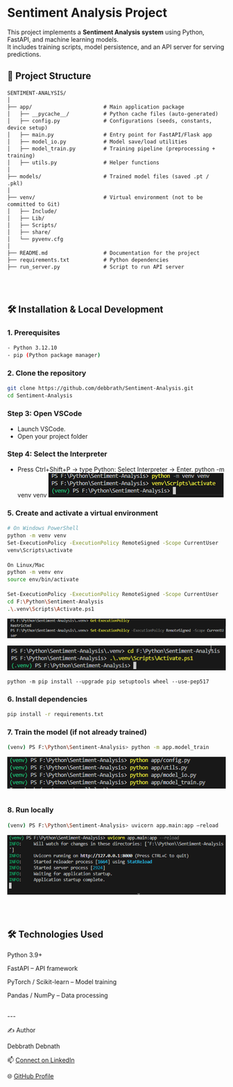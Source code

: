 # Sentiment Analysis Project

This project implements a **Sentiment Analysis system** using Python, FastAPI, and machine learning models.  
It includes training scripts, model persistence, and an API server for serving predictions.
<br/>

## 📂 Project Structure

```
SENTIMENT-ANALYSIS/
│
├── app/                       # Main application package
│   ├── __pycache__/           # Python cache files (auto-generated)
│   ├── config.py              # Configurations (seeds, constants, device setup)
│   ├── main.py                # Entry point for FastAPI/Flask app
│   ├── model_io.py            # Model save/load utilities
│   ├── model_train.py         # Training pipeline (preprocessing + training)
│   ├── utils.py               # Helper functions
│
├── models/                    # Trained model files (saved .pt / .pkl)
│
├── venv/                      # Virtual environment (not to be committed to Git)
│   ├── Include/
│   ├── Lib/
│   ├── Scripts/
│   ├── share/
│   └── pyvenv.cfg
│
├── README.md                  # Documentation for the project
├── requirements.txt           # Python dependencies
├── run_server.py              # Script to run API server


```
<br/>

## 🛠 Installation & Local Development
### 1. Prerequisites
```bash
- Python 3.12.10
- pip (Python package manager)
```
### 2. Clone the repository
```bash
git clone https://github.com/debbrath/Sentiment-Analysis.git
cd Sentiment-Analysis
```
### Step 3: Open VSCode
- Launch VSCode.
- Open your project folder 
### Step 4: Select the Interpreter
- Press Ctrl+Shift+P → type Python: Select Interpreter → Enter.
python -m venv venv
![Screenshot](https://github.com/debbrath/Sentiment-Analysis/blob/main/images/image3.png)
### 5. Create and activate a virtual environment
```bash
# On Windows PowerShell
python -m venv venv
Set-ExecutionPolicy -ExecutionPolicy RemoteSigned -Scope CurrentUser
venv\Scripts\activate

On Linux/Mac
python -m venv env
source env/bin/activate

Set-ExecutionPolicy -ExecutionPolicy RemoteSigned -Scope CurrentUser
cd F:\Python\Sentiment-Analysis
.\.venv\Scripts\Activate.ps1

```
![Screenshot](https://github.com/debbrath/Sentiment-Analysis/blob/main/images/image1.png)

![Screenshot](https://github.com/debbrath/Sentiment-Analysis/blob/main/images/image2.png)

``` 
python -m pip install --upgrade pip setuptools wheel --use-pep517
```
### 6. Install dependencies
```bash
pip install -r requirements.txt
```
### 7. Train the model (if not already trained)
```bash
(venv) PS F:\Python\Sentiment-Analysis> python -m app.model_train
```
![Screenshot](https://github.com/debbrath/Sentiment-Analysis/blob/main/images/image4.png)
```
```
### 8. Run locally
```bash
(venv) PS F:\Python\Sentiment-Analysis> uvicorn app.main:app –reload
```
![Screenshot](https://github.com/debbrath/Sentiment-Analysis/blob/main/images/image5.png)
```
```
<br/>

## 🛠 Technologies Used

Python 3.9+

FastAPI – API framework

PyTorch / Scikit-learn – Model training

Pandas / NumPy – Data processing

<br/>
---

✍️ Author

Debbrath Debnath

📫 [Connect on LinkedIn](https://www.linkedin.com/in/debbrathdebnath/)

🌐 [GitHub Profile](https://github.com/debbrath) 
